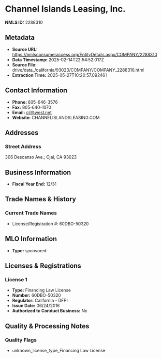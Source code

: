 # Channel Islands Leasing, Inc.

**NMLS ID:** 2288310

## Metadata
- **Source URL:** https://nmlsconsumeraccess.org/EntityDetails.aspx/COMPANY/2288310
- **Data Timestamp:** 2025-02-14T22:54:52.017Z
- **Source File:** drive/data_/california/93023/COMPANY/COMPANY_2288310.html
- **Extraction Time:** 2025-05-27T10:20:57.092461

## Contact Information
- **Phone:** 805-646-3576
- **Fax:** 805-640-1070
- **Email:** cil@west.net
- **Website:** CHANNELISLANDSLEASING.COM

## Addresses
### Street Address
306 Descanso Ave.; Ojai, CA 93023

## Business Information
- **Fiscal Year End:** 12/31

## Trade Names & History
### Current Trade Names
- License/Registration #: 60DBO-50320

## MLO Information
- **Type:** sponsored

## Licenses & Registrations

### License 1
- **Type:** Financing Law License
- **Number:** 60DBO-50320
- **Regulator:** California - DFPI
- **Issue Date:** 06/24/2016
- **Authorized to Conduct Business:** No

## Quality & Processing Notes
### Quality Flags
- unknown_license_type_Financing Law License
